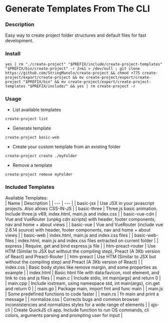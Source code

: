 # Generate Templates From The CLI

### Description
Easy way to create project folder structures and default files for fast development.


### Install
```
yes | rm "./create-project" "$PREFIX/include/create-project-templates" "$PREFIX/bin/create-project" -r 2>&1 > /dev/null ; git clone https://github.com/StringManolo/create-project && chmod +775 create-project/export/create-project && mv create-project/export/create-project "$PREFIX/bin" && mv create-project/export/create-project-templates "$PREFIX/include/" && yes | rm create-project -r
```

### Usage
+ List available templates  
```
create-project list
```

+ Generate template
```
create-project basic-web
```

+ Create your custom template from an existing folder
```
create-project create ./myFolder
```

+ Remove a template
```
create-project remove myFolder
```

### Included Templates
Available Templates:  
| Name | Description |
| --- | --- |
| basic-jsx | Use JSX in your javascript projects. Also allows CSS-IN-JS |
| basic-three | Three.js basic animation. Include three.js v69, index.html, main.js and index.css |
| basic-vue-cdn | Vue and VueRouter (unpkg cdn scripts) with header, footer components, nav and home + about views | 
| basic-vue | Vue and VueRouter (include vue 2.6.14 source) with header, footer components, nav and home + about views |
| basic-web | index.html, main.js and index.css files |
| basic-web-files | index.html, main.js and index.css files extracted on current folder |
| express | Require, get and bind express.js file |
| htm-preact-router | Use HTM (Similar to JSX but without the compiling step), Preact (A 3Kb version of React) and Preact-Router |
| htm-preact | Use HTM (Similar to JSX but without the compiling step) and Preact (A 3Kb version of React) |
| index.css | Basic body styles like remove margin, and some properties as example | 
| index.html | Basic html file with data:favicon, root element, and link to css and js files |
| main.c | Include stdio, int main(args) and return 0 |
| main.cpp | Include iostream, using namespace std, int main(args), cin.get and return 0 |
| main.go | Package main, import fmt and func main |
| main.js | Some predefined functions to code faster |
| main.rs | fn main and print a message |
| normalize.css | Corrects bugs and common browser inconsistencies and normalizes styles for a wide range of elements |
| qjs-cli | Create QuickJS cli app. Include function to run OS commands, cli colors, arguments parsing and prompting user for input |
